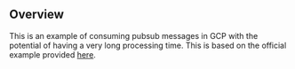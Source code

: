 ## Overview

This is an example of consuming pubsub messages in GCP with the potential of having a very long processing time. This is based on the official example provided [here](https://godoc.org/cloud.google.com/go/pubsub/apiv1#example-SubscriberClient-Pull-LengthyClientProcessing). 
